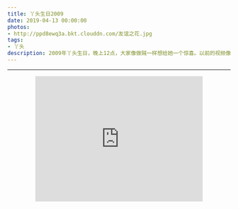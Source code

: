 ```yaml
---
title: 丫头生日2009
date: 2019-04-13 00:00:00
photos:
- http://ppd8ewq3a.bkt.clouddn.com/友谊之花.jpg
tags:
- 丫头
description: 2009年丫头生日，晚上12点，大家像做贼一样想给她一个惊喜。以前的视频像素有点渣，视频里的那些人看起来有点傻，傻的可爱，傻的让我们久久难以忘怀那些傻逼时光。。。点击“阅读全文” 观看视频。
---
```

  
  ---
<center><iframe width="378" height="283.5" src="https://v.qq.com/txp/iframe/player.html?vid=b0860ix54yz" frameborder="0" allowfullscreen></iframe></center>
